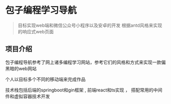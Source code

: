 # 包子编程学习导航

> 目标实现web端和微信公众号小程序以及安卓的开发
> 根据antd风格来实现的响应式web页面

## 项目介绍

包子编程导航参考了网上诸多编程学习网站，参考它们的风格和方式来实现一款偏黑暗的web网站

个人以目标多个不同的移动端来完成作品

技术栈包括后端的springboot和gin框架 , 前端react和ts实现 ， 搭配常用的中间件和虚拟容器技术开发
